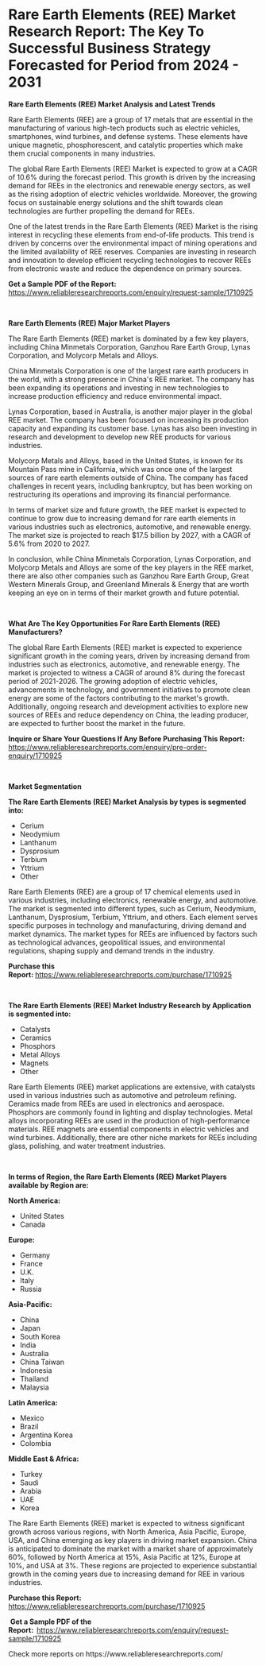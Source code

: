 <p><h1>Rare Earth Elements (REE) Market Research Report: The Key To Successful Business Strategy Forecasted for Period from 2024 - 2031</h1></p><p><strong>Rare Earth Elements (REE) Market Analysis and Latest Trends</strong></p>
<p><p>Rare Earth Elements (REE) are a group of 17 metals that are essential in the manufacturing of various high-tech products such as electric vehicles, smartphones, wind turbines, and defense systems. These elements have unique magnetic, phosphorescent, and catalytic properties which make them crucial components in many industries.</p><p>The global Rare Earth Elements (REE) Market is expected to grow at a CAGR of 10.6% during the forecast period. This growth is driven by the increasing demand for REEs in the electronics and renewable energy sectors, as well as the rising adoption of electric vehicles worldwide. Moreover, the growing focus on sustainable energy solutions and the shift towards clean technologies are further propelling the demand for REEs.</p><p>One of the latest trends in the Rare Earth Elements (REE) Market is the rising interest in recycling these elements from end-of-life products. This trend is driven by concerns over the environmental impact of mining operations and the limited availability of REE reserves. Companies are investing in research and innovation to develop efficient recycling technologies to recover REEs from electronic waste and reduce the dependence on primary sources.</p></p>
<p><strong>Get a Sample PDF of the Report:&nbsp;</strong> <a href="https://www.reliableresearchreports.com/enquiry/request-sample/1710925">https://www.reliableresearchreports.com/enquiry/request-sample/1710925</a></p>
<p>&nbsp;</p>
<p><strong>Rare Earth Elements (REE) Major Market Players</strong></p>
<p><p>The Rare Earth Elements (REE) market is dominated by a few key players, including China Minmetals Corporation, Ganzhou Rare Earth Group, Lynas Corporation, and Molycorp Metals and Alloys. </p><p>China Minmetals Corporation is one of the largest rare earth producers in the world, with a strong presence in China's REE market. The company has been expanding its operations and investing in new technologies to increase production efficiency and reduce environmental impact. </p><p>Lynas Corporation, based in Australia, is another major player in the global REE market. The company has been focused on increasing its production capacity and expanding its customer base. Lynas has also been investing in research and development to develop new REE products for various industries. </p><p>Molycorp Metals and Alloys, based in the United States, is known for its Mountain Pass mine in California, which was once one of the largest sources of rare earth elements outside of China. The company has faced challenges in recent years, including bankruptcy, but has been working on restructuring its operations and improving its financial performance. </p><p>In terms of market size and future growth, the REE market is expected to continue to grow due to increasing demand for rare earth elements in various industries such as electronics, automotive, and renewable energy. The market size is projected to reach $17.5 billion by 2027, with a CAGR of 5.6% from 2020 to 2027.</p><p>In conclusion, while China Minmetals Corporation, Lynas Corporation, and Molycorp Metals and Alloys are some of the key players in the REE market, there are also other companies such as Ganzhou Rare Earth Group, Great Western Minerals Group, and Greenland Minerals & Energy that are worth keeping an eye on in terms of their market growth and future potential.</p></p>
<p>&nbsp;</p>
<p><strong>What Are The Key Opportunities For Rare Earth Elements (REE) Manufacturers?</strong></p>
<p><p>The global Rare Earth Elements (REE) market is expected to experience significant growth in the coming years, driven by increasing demand from industries such as electronics, automotive, and renewable energy. The market is projected to witness a CAGR of around 8% during the forecast period of 2021-2026. The growing adoption of electric vehicles, advancements in technology, and government initiatives to promote clean energy are some of the factors contributing to the market's growth. Additionally, ongoing research and development activities to explore new sources of REEs and reduce dependency on China, the leading producer, are expected to further boost the market in the future.</p></p>
<p><strong>Inquire or Share Your Questions If Any Before Purchasing This Report:</strong> <a href="https://www.reliableresearchreports.com/enquiry/pre-order-enquiry/1710925">https://www.reliableresearchreports.com/enquiry/pre-order-enquiry/1710925</a></p>
<p>&nbsp;</p>
<p><strong>Market Segmentation</strong></p>
<p><strong>The Rare Earth Elements (REE) Market Analysis by types is segmented into:</strong></p>
<p><ul><li>Cerium</li><li>Neodymium</li><li>Lanthanum</li><li>Dysprosium</li><li>Terbium</li><li>Yttrium</li><li>Other</li></ul></p>
<p><p>Rare Earth Elements (REE) are a group of 17 chemical elements used in various industries, including electronics, renewable energy, and automotive. The market is segmented into different types, such as Cerium, Neodymium, Lanthanum, Dysprosium, Terbium, Yttrium, and others. Each element serves specific purposes in technology and manufacturing, driving demand and market dynamics. The market types for REEs are influenced by factors such as technological advances, geopolitical issues, and environmental regulations, shaping supply and demand trends in the industry.</p></p>
<p><strong>Purchase this Report:&nbsp;</strong><a href="https://www.reliableresearchreports.com/purchase/1710925">https://www.reliableresearchreports.com/purchase/1710925</a></p>
<p>&nbsp;</p>
<p><strong>The Rare Earth Elements (REE) Market Industry Research by Application is segmented into:</strong></p>
<p><ul><li>Catalysts</li><li>Ceramics</li><li>Phosphors</li><li>Metal Alloys</li><li>Magnets</li><li>Other</li></ul></p>
<p><p>Rare Earth Elements (REE) market applications are extensive, with catalysts used in various industries such as automotive and petroleum refining. Ceramics made from REEs are used in electronics and aerospace. Phosphors are commonly found in lighting and display technologies. Metal alloys incorporating REEs are used in the production of high-performance materials. REE magnets are essential components in electric vehicles and wind turbines. Additionally, there are other niche markets for REEs including glass, polishing, and water treatment industries.</p></p>
<p>&nbsp;</p>
<p><strong>In terms of Region, the Rare Earth Elements (REE) Market Players available by Region are:</strong></p>
<p>
    <p> <strong> North America: </strong>
        <ul>
            <li>United States</li>
            <li>Canada</li>
        </ul>
        </p> 
    <p> <strong> Europe: </strong>
        <ul>
            <li>Germany</li>
            <li>France</li>
            <li>U.K.</li>
            <li>Italy</li>
            <li>Russia</li>
        </ul>
        </p> 
    <p> <strong> Asia-Pacific: </strong>
        <ul>
            <li>China</li>
            <li>Japan</li>
            <li>South Korea</li>
            <li>India</li>
            <li>Australia</li>
            <li>China Taiwan</li>
            <li>Indonesia</li>
            <li>Thailand</li>
            <li>Malaysia</li>
        </ul>
        </p> 
    <p> <strong> Latin America: </strong>
        <ul>
            <li>Mexico</li>
            <li>Brazil</li>
            <li>Argentina Korea</li>
            <li>Colombia</li>
        </ul>
        </p> 
    <p> <strong> Middle East & Africa: </strong>
        <ul>
            <li>Turkey</li>
            <li>Saudi</li>
            <li>Arabia</li>
            <li>UAE</li>
            <li>Korea</li>
        </ul>
    </p>
    </p>
<p><p>The Rare Earth Elements (REE) market is expected to witness significant growth across various regions, with North America, Asia Pacific, Europe, USA, and China emerging as key players in driving market expansion. China is anticipated to dominate the market with a market share of approximately 60%, followed by North America at 15%, Asia Pacific at 12%, Europe at 10%, and USA at 3%. These regions are projected to experience substantial growth in the coming years due to increasing demand for REE in various industries.</p></p>
<p><strong>Purchase this Report: </strong><a href="https://www.reliableresearchreports.com/purchase/1710925">https://www.reliableresearchreports.com/purchase/1710925</a></p>
<p>&nbsp;<strong>Get a Sample PDF of the Report:&nbsp;&nbsp;</strong><a href="https://www.reliableresearchreports.com/enquiry/request-sample/1710925">https://www.reliableresearchreports.com/enquiry/request-sample/1710925</a></p>
<p><strong></strong></p>
<p>Check more reports on https://www.reliableresearchreports.com/</p>